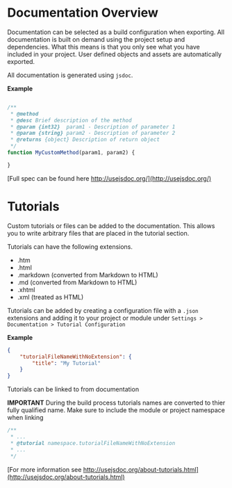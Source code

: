 # Documentation Overview

Documentation can be selected as a build configuration when exporting. All documentation is built on demand using the project setup and dependencies. What this means is that you only see what you have included in your project. User defined objects and assets are automatically exported.

All documentation is generated using `jsdoc`.

**Example**
```javascript

/**
 * @method
 * @desc Brief description of the method
 * @param {int32}  param1 - Description of parameter 1
 * @param {string} param2 - Description of parameter 2
 * @returns {object} Description of return object
 */
function MyCustomMethod(param1, param2) {

}
```

[Full spec can be found here http://usejsdoc.org/](http://usejsdoc.org/)

# Tutorials

Custom tutorials or files can be added to the documentation. This allows you to write arbitrary files that are placed in the tutorial section.

Tutorials can have the following extensions.

- .htm
- .html
- .markdown (converted from Markdown to HTML)
- .md (converted from Markdown to HTML)
- .xhtml
- .xml (treated as HTML)

Tutorials can be added by creating a configuration file with a `.json` extensions and adding it to your project or module under `Settings > Documentation > Tutorial Configuration`

**Example**

```json
{
	"tutorialFileNameWithNoExtension": {
		"title": "My Tutorial"
	}
}
```

Tutorials can be linked to from documentation

**IMPORTANT** During the build process tutorials names are converted to thier fully qualified name. Make sure to include the module or project namespace when linking

```javascript
/**
 * ...
 * @tutorial namespace.tutorialFileNameWithNoExtension
 * ...
 */
```

[For more information see http://usejsdoc.org/about-tutorials.html](http://usejsdoc.org/about-tutorials.html)